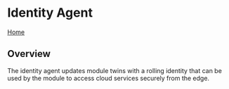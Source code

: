 # Identity Agent 

[Home](../readme.md)

## Overview

The identity agent updates module twins with a rolling identity that can be used by the module to access cloud services securely from the edge.